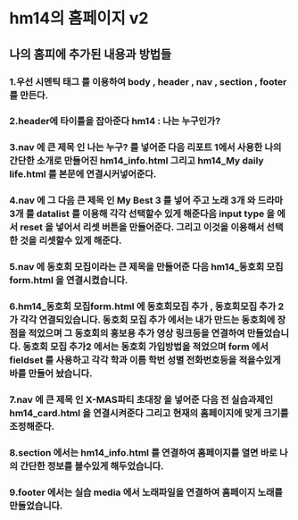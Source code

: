 # hm14의 홈페이지 v2
## 나의 홈피에 추가된 내용과 방법들
### 1.우선 시멘틱 태그 를 이용하여 body , header , nav , section , footer 를 만든다.
### 2.header에 타이틀을 잡아준다 hm14 : 나는 누구인가?
### 3.nav 에 큰 제목 인 나는 누구? 를 넣어준 다음 리포트 1에서 사용한 나의 간단한 소개로 만들어진 hm14_info.html 그리고 hm14_My daily life.html 를 본문에 연결시커넣어준다.
### 4.nav 에 그 다음 큰 제목 인 My Best 3 를 넣어 주고 노래 3개 와 드라마 3개 를 datalist 를 이용해 각각 선택할수 있게 해준다음 input type 을 에서 reset 을 넣어서 리셋 버튼을 만들어준다. 그리고 이것을 이용해서 선택한 것을 리셋할수 있게 해준다.
### 5.nav 에 동호회 모집이라는 큰 제목을 만들어준 다음 hm14_동호회 모집form.html 을 연결시켰습니다. 
### 6.hm14_동호회 모집form.html 에 동호회모집 추가 , 동호회모집 추가 2 가 각각 연결되있습니다. 동호회 모집 추가 에서는 내가 만드는 동호회에 장점을 적었으며 그 동호회의 홍보용 추가 영상 링크등을 연결하여 만들었습니다. 동호회 모집 추가2 에서는 동호회 가입방법을 적었으며 form 에서 fieldset 를 사용하고 각각 학과 이름 학번 성별 전화번호등을 적을수있게 바를 만들어 놨습니다.
### 7.nav 에 큰 제목 인 X-MAS파티 초대장 을 넣어준 다음 전 실습과제인 hm14_card.html 을 연결시켜준다 그리고 현재의 홈페이지에 맞게 크기를 조정해준다.
### 8.section 에서는 hm14_info.html 를 연결하여 홈페이지를 열면 바로 나의 간단한 정보를 볼수있게 해두었습니다.
### 9.footer 에서는 실습 media 에서 노래파일을 연결하여 홈페이지 노래를 만들었습니다.

